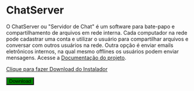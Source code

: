 # ChatServer
O ChatServer ou "Servidor de Chat" é um software para bate-papo e compartilhamento de arquivos em rede interna. Cada computador na rede pode cadastrar uma conta e utilizar o usuário para compartilhar arquivos e conversar com outros usuários na rede. Outra opção é enviar emails eletrônicos internos, na qual mesmo offlines os usuários podem enviar mensagens. Acesse a [Documentação do projeto](https://github.com/FrancisBFTC/ChatServer/blob/master/Documentation.md#top).

[Clique para fazer Download do Instalador](https://github.com/FrancisBFTC/ChatServer/raw/master/ChatServer.exe)

 <input type="submit" value="Download" style="background-color:green;">


